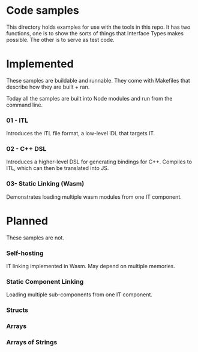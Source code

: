 # Code samples

This directory holds examples for use with the tools in this repo. It has two
functions, one is to show the sorts of things that Interface Types makes
possible. The other is to serve as test code.

# Implemented

These samples are buildable and runnable. They come with Makefiles that describe
how they are built + ran.

Today all the samples are built into Node modules and run from the command line.

### 01 - ITL

Introduces the ITL file format, a low-level IDL that targets IT.

### 02 - C++ DSL

Introduces a higher-level DSL for generating bindings for C++. Compiles to ITL,
which can then be translated into JS.

### 03- Static Linking (Wasm)

Demonstrates loading multiple wasm modules from one IT component.

# Planned

These samples are not.

### Self-hosting

IT linking implemented in Wasm. May depend on multiple memories.

### Static Component Linking

Loading multiple sub-components from one IT component.

### Structs

### Arrays

### Arrays of Strings
